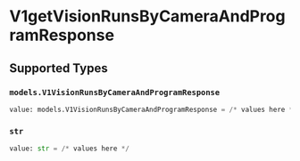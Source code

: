 # V1getVisionRunsByCameraAndProgramResponse


## Supported Types

### `models.V1VisionRunsByCameraAndProgramResponse`

```python
value: models.V1VisionRunsByCameraAndProgramResponse = /* values here */
```

### `str`

```python
value: str = /* values here */
```

